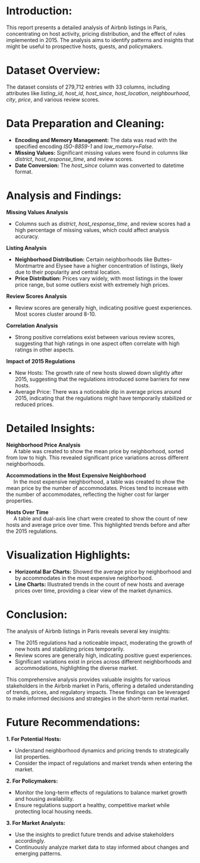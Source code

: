 # Introduction:
This report presents a detailed analysis of Airbnb listings in Paris, concentrating on host activity, pricing distribution, and the effect of rules implemented in 2015. The analysis aims to identify patterns and insights that might be useful to prospective hosts, guests, and policymakers.
# Dataset Overview:
The dataset consists of 279,712 entries with 33 columns, including attributes like *listing_id*, *host_id*, *host_since*, *host_location*, *neighbourhood*, *city*, *price*, and various review scores.
# Data Preparation and Cleaning:
- **Encoding and Memory Management:** The data was read with the specified encoding *ISO-8859-1* and *low_memory=False*.
- **Missing Values:** Significant missing values were found in columns like *district*, *host_response_time*, and review scores.
- **Date Conversion:** The *host_since* column was converted to datetime format.
# Analysis and Findings:
**Missing Values Analysis**
-	Columns such as *district*, *host_response_time*, and review scores had a high percentage of missing values, which could affect analysis accuracy.

**Listing Analysis**
-	**Neighborhood Distribution:** Certain neighborhoods like Buttes-Montmartre and Elysee have a higher concentration of listings, likely due to their popularity and central location.
-	**Price Distribution:** Prices vary widely, with most listings in the lower price range, but some outliers exist with extremely high prices.

**Review Scores Analysis**
-	Review scores are generally high, indicating positive guest experiences. Most scores cluster around 8-10.

**Correlation Analysis**
-	Strong positive correlations exist between various review scores, suggesting that high ratings in one aspect often correlate with high ratings in other aspects.

**Impact of 2015 Regulations**
-	New Hosts: The growth rate of new hosts slowed down slightly after 2015, suggesting that the regulations introduced some barriers for new hosts.
-	Average Price: There was a noticeable dip in average prices around 2015, indicating that the regulations might have temporarily stabilized or reduced prices.  
# Detailed Insights:
**Neighborhood Price Analysis**  
&nbsp;&nbsp;&nbsp;&nbsp; A table was created to show the mean price by neighborhood, sorted from low to high. This revealed significant price variations across different neighborhoods.  
  
**Accommodations in the Most Expensive Neighborhood**  
&nbsp;&nbsp;&nbsp;&nbsp; In the most expensive neighborhood, a table was created to show the mean price by the number of accommodates. Prices tend to increase with the number of accommodates, reflecting the higher cost for larger properties.  
  
**Hosts Over Time**  
&nbsp;&nbsp;&nbsp;&nbsp; A table and dual-axis line chart were created to show the count of new hosts and average price over time. This highlighted trends before and after the 2015 regulations.  
# Visualization Highlights:
- **Horizontal Bar Charts:** Showed the average price by neighborhood and by accommodates in the most expensive neighborhood.  
- **Line Charts:** Illustrated trends in the count of new hosts and average prices over time, providing a clear view of the market dynamics.
# Conclusion:
The analysis of Airbnb listings in Paris reveals several key insights:
-	The 2015 regulations had a noticeable impact, moderating the growth of new hosts and stabilizing prices temporarily.
-	Review scores are generally high, indicating positive guest experiences.
-	Significant variations exist in prices across different neighborhoods and accommodations, highlighting the diverse market.

This comprehensive analysis provides valuable insights for various stakeholders in the Airbnb market in Paris, offering a detailed understanding of trends, prices, and regulatory impacts. These findings can be leveraged to make informed decisions and strategies in the short-term rental market.
# Future Recommendations:
**1.	For Potential Hosts:**
-	Understand neighborhood dynamics and pricing trends to strategically list properties.
-	Consider the impact of regulations and market trends when entering the market.

**2.	For Policymakers:**
-	Monitor the long-term effects of regulations to balance market growth and housing availability.
-	Ensure regulations support a healthy, competitive market while protecting local housing needs.

**3.	For Market Analysts:**
-	Use the insights to predict future trends and advise stakeholders accordingly.
-	Continuously analyze market data to stay informed about changes and emerging patterns.
